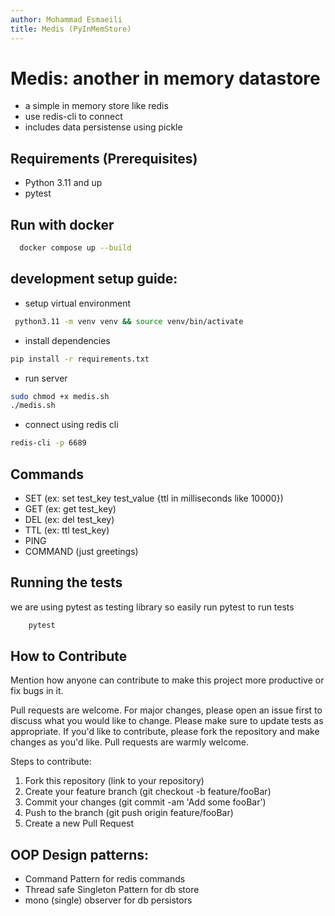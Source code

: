 ```yaml
---
author: Mohammad Esmaeili
title: Medis (PyInMemStore)
---
```


# Medis: another in memory datastore

-   a simple in memory store like redis
-   use redis-cli to connect
-   includes data persistense using pickle

## Requirements  (Prerequisites)
* Python 3.11 and up 
* pytest

## Run with docker
 ```bash
   docker compose up --build
 ```

## development setup guide:

-   setup virtual environment
```bash
 python3.11 -m venv venv && source venv/bin/activate
```

- install dependencies
```bash
pip install -r requirements.txt
```
- run server 
```bash
sudo chmod +x medis.sh
./medis.sh
```

- connect using redis cli
```bash
redis-cli -p 6689
```
## Commands
- SET (ex: set test_key test_value {ttl in milliseconds like 10000})
- GET (ex: get test_key)
- DEL (ex: del test_key)
- TTL (ex: ttl test_key)
- PING
- COMMAND (just greetings)

## Running the tests
we are using pytest as testing library so easily run pytest to run tests
```bash 
    pytest
```


## How to Contribute
Mention how anyone can contribute to make this project more productive or fix bugs in it.  

Pull requests are welcome. For major changes, please open an issue first to discuss what you would like to change. Please make sure to update tests as appropriate. If you'd like to contribute, please fork the repository and make changes as you'd like. Pull requests are warmly welcome.

Steps to contribute:
1. Fork this repository (link to your repository)
2. Create your feature branch (git checkout -b feature/fooBar)
3. Commit your changes (git commit -am 'Add some fooBar')
4. Push to the branch (git push origin feature/fooBar)
5. Create a new Pull Request



## OOP Design patterns:

- Command Pattern for redis commands
- Thread safe Singleton Pattern for db store
- mono (single) observer for db persistors
